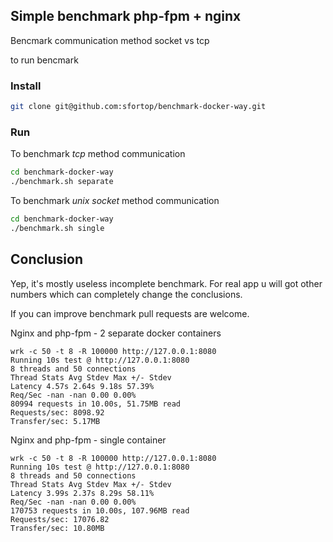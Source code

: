 ## Simple benchmark php-fpm + nginx

Bencmark communication method socket vs tcp

to run bencmark

### Install

```bash
git clone git@github.com:sfortop/benchmark-docker-way.git
```

### Run

To benchmark _tcp_ method communication 
```bash
cd benchmark-docker-way
./benchmark.sh separate
```
To benchmark _unix socket_ method communication 
```bash
cd benchmark-docker-way
./benchmark.sh single
```

## Conclusion

Yep, it's mostly useless incomplete benchmark. For real app u will got other numbers which can completely change the conclusions.

If you can improve benchmark pull requests are welcome.

Nginx and php-fpm - 2 separate docker containers

```
wrk -c 50 -t 8 -R 100000 http://127.0.0.1:8080
Running 10s test @ http://127.0.0.1:8080
8 threads and 50 connections
Thread Stats Avg Stdev Max +/- Stdev
Latency 4.57s 2.64s 9.18s 57.39%
Req/Sec -nan -nan 0.00 0.00%
80994 requests in 10.00s, 51.75MB read
Requests/sec: 8098.92
Transfer/sec: 5.17MB
```
Nginx and php-fpm - single container
```
wrk -c 50 -t 8 -R 100000 http://127.0.0.1:8080
Running 10s test @ http://127.0.0.1:8080
8 threads and 50 connections
Thread Stats Avg Stdev Max +/- Stdev
Latency 3.99s 2.37s 8.29s 58.11%
Req/Sec -nan -nan 0.00 0.00%
170753 requests in 10.00s, 107.96MB read
Requests/sec: 17076.82
Transfer/sec: 10.80MB
```
